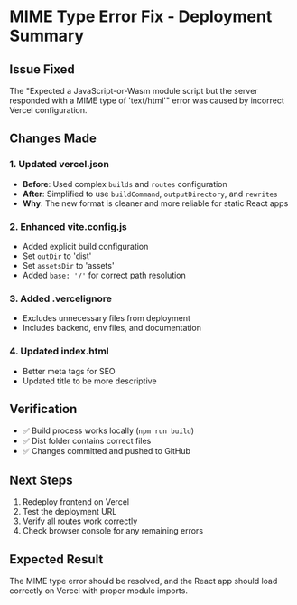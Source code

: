 # MIME Type Error Fix - Deployment Summary

## Issue Fixed
The "Expected a JavaScript-or-Wasm module script but the server responded with a MIME type of 'text/html'" error was caused by incorrect Vercel configuration.

## Changes Made

### 1. Updated vercel.json
- **Before**: Used complex `builds` and `routes` configuration
- **After**: Simplified to use `buildCommand`, `outputDirectory`, and `rewrites`
- **Why**: The new format is cleaner and more reliable for static React apps

### 2. Enhanced vite.config.js
- Added explicit build configuration
- Set `outDir` to 'dist'
- Set `assetsDir` to 'assets'
- Added `base: '/'` for correct path resolution

### 3. Added .vercelignore
- Excludes unnecessary files from deployment
- Includes backend, env files, and documentation

### 4. Updated index.html
- Better meta tags for SEO
- Updated title to be more descriptive

## Verification
- ✅ Build process works locally (`npm run build`)
- ✅ Dist folder contains correct files
- ✅ Changes committed and pushed to GitHub

## Next Steps
1. Redeploy frontend on Vercel
2. Test the deployment URL
3. Verify all routes work correctly
4. Check browser console for any remaining errors

## Expected Result
The MIME type error should be resolved, and the React app should load correctly on Vercel with proper module imports.
